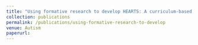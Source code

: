 ```yaml
---
title: "Using formative research to develop HEARTS: A curriculum-based healthy relationships promoting intervention for individuals on the autism spectrum"
collection: publications
permalink: /publications/using-formative-research-to-develop
venue: Autism
paperurl: 
---
```

